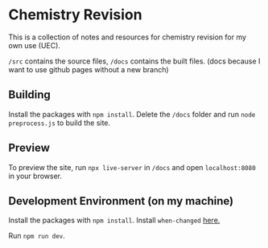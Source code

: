 # Chemistry Revision

This is a collection of notes and resources for chemistry revision for my own use (UEC).

`/src` contains the source files,
`/docs` contains the built files. (docs because I want to use github pages without a new branch)

## Building

Install the packages with `npm install`.
Delete the `/docs` folder and run `node preprocess.js` to build the site.

## Preview

To preview the site, run `npx live-server` in `/docs` and open `localhost:8080` in your browser.

## Development Environment (on my machine)

Install the packages with `npm install`.
Install `when-changed` [here.](https://github.com/joh/when-changed)

Run `npm run dev`.